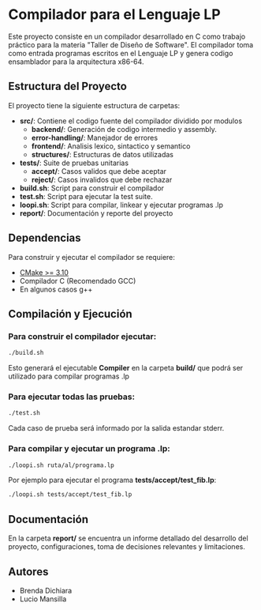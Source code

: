 # Compilador para el Lenguaje LP

Este proyecto consiste en un compilador desarrollado en C como trabajo práctico para la materia "Taller de Diseño de Software". El compilador toma como entrada programas escritos en el Lenguaje LP y genera codigo ensamblador para la arquitectura x86-64.

## Estructura del Proyecto

El proyecto tiene la siguiente estructura de carpetas:

- **src/**: Contiene el codigo fuente del compilador dividido por modulos
  - **backend/**: Generación de codigo intermedio y assembly.
  - **error-handling/**: Manejador de errores
  - **frontend/**: Analisis lexico, sintactico y semantico
  - **structures/**: Estructuras de datos utilizadas
- **tests/**: Suite de pruebas unitarias
  - **accept/**: Casos validos que debe aceptar
  - **reject/**: Casos invalidos que debe rechazar
- **build.sh**: Script para construir el compilador
- **test.sh**: Script para ejecutar la test suite.
- **loopi.sh**: Script para compilar, linkear y ejecutar programas .lp
- **report/**: Documentación y reporte del proyecto

## Dependencias

Para construir y ejecutar el compilador se requiere:

- [CMake >= 3.10](https://cmake.org/)
- Compilador C (Recomendado GCC)
- En algunos casos g++

## Compilación y Ejecución

### Para construir el compilador ejecutar:
```bash
./build.sh
```
Esto generará el ejecutable **Compiler** en la carpeta **build/** que podrá ser utilizado para compilar programas .lp


### Para ejecutar todas las pruebas:
```bash
./test.sh
```

Cada caso de prueba será informado por la salida estandar stderr.

### Para compilar y ejecutar un programa .lp:
```bash
./loopi.sh ruta/al/programa.lp
```
Por ejemplo para ejecutar el programa **tests/accept/test_fib.lp**:
```bash
./loopi.sh tests/accept/test_fib.lp
```

## Documentación

En la carpeta **report/** se encuentra un informe detallado del desarrollo del proyecto, configuraciones, toma de decisiones relevantes y limitaciones.

## Autores

- Brenda Dichiara
- Lucio Mansilla